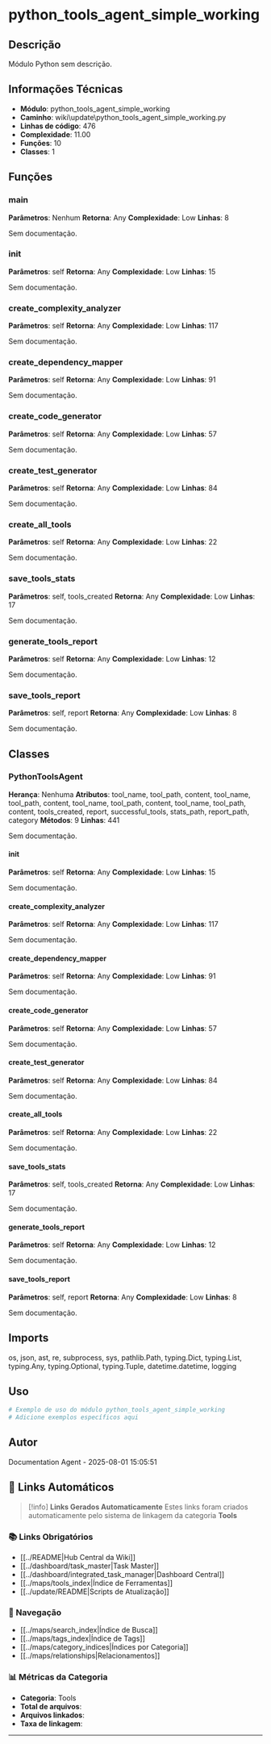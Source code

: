 # python_tools_agent_simple_working

## Descrição

Módulo Python sem descrição.

## Informações Técnicas

- **Módulo**: python_tools_agent_simple_working
- **Caminho**: wiki\update\python_tools_agent_simple_working.py
- **Linhas de código**: 476
- **Complexidade**: 11.00
- **Funções**: 10
- **Classes**: 1

## Funções

### main

**Parâmetros**: Nenhum
**Retorna**: Any
**Complexidade**: Low
**Linhas**: 8

Sem documentação.

### __init__

**Parâmetros**: self
**Retorna**: Any
**Complexidade**: Low
**Linhas**: 15

Sem documentação.

### create_complexity_analyzer

**Parâmetros**: self
**Retorna**: Any
**Complexidade**: Low
**Linhas**: 117

Sem documentação.

### create_dependency_mapper

**Parâmetros**: self
**Retorna**: Any
**Complexidade**: Low
**Linhas**: 91

Sem documentação.

### create_code_generator

**Parâmetros**: self
**Retorna**: Any
**Complexidade**: Low
**Linhas**: 57

Sem documentação.

### create_test_generator

**Parâmetros**: self
**Retorna**: Any
**Complexidade**: Low
**Linhas**: 84

Sem documentação.

### create_all_tools

**Parâmetros**: self
**Retorna**: Any
**Complexidade**: Low
**Linhas**: 22

Sem documentação.

### save_tools_stats

**Parâmetros**: self, tools_created
**Retorna**: Any
**Complexidade**: Low
**Linhas**: 17

Sem documentação.

### generate_tools_report

**Parâmetros**: self
**Retorna**: Any
**Complexidade**: Low
**Linhas**: 12

Sem documentação.

### save_tools_report

**Parâmetros**: self, report
**Retorna**: Any
**Complexidade**: Low
**Linhas**: 8

Sem documentação.

## Classes

### PythonToolsAgent

**Herança**: Nenhuma
**Atributos**: tool_name, tool_path, content, tool_name, tool_path, content, tool_name, tool_path, content, tool_name, tool_path, content, tools_created, report, successful_tools, stats_path, report_path, category
**Métodos**: 9
**Linhas**: 441

Sem documentação.

#### __init__

**Parâmetros**: self
**Retorna**: Any
**Complexidade**: Low
**Linhas**: 15

Sem documentação.

#### create_complexity_analyzer

**Parâmetros**: self
**Retorna**: Any
**Complexidade**: Low
**Linhas**: 117

Sem documentação.

#### create_dependency_mapper

**Parâmetros**: self
**Retorna**: Any
**Complexidade**: Low
**Linhas**: 91

Sem documentação.

#### create_code_generator

**Parâmetros**: self
**Retorna**: Any
**Complexidade**: Low
**Linhas**: 57

Sem documentação.

#### create_test_generator

**Parâmetros**: self
**Retorna**: Any
**Complexidade**: Low
**Linhas**: 84

Sem documentação.

#### create_all_tools

**Parâmetros**: self
**Retorna**: Any
**Complexidade**: Low
**Linhas**: 22

Sem documentação.

#### save_tools_stats

**Parâmetros**: self, tools_created
**Retorna**: Any
**Complexidade**: Low
**Linhas**: 17

Sem documentação.

#### generate_tools_report

**Parâmetros**: self
**Retorna**: Any
**Complexidade**: Low
**Linhas**: 12

Sem documentação.

#### save_tools_report

**Parâmetros**: self, report
**Retorna**: Any
**Complexidade**: Low
**Linhas**: 8

Sem documentação.

## Imports

os, json, ast, re, subprocess, sys, pathlib.Path, typing.Dict, typing.List, typing.Any, typing.Optional, typing.Tuple, datetime.datetime, logging

## Uso

```python
# Exemplo de uso do módulo python_tools_agent_simple_working
# Adicione exemplos específicos aqui
```

## Autor

Documentation Agent - 2025-08-01 15:05:51

## 🔗 **Links Automáticos**

> [!info] **Links Gerados Automaticamente**
> Estes links foram criados automaticamente pelo sistema de linkagem da categoria **Tools**

### **📚 Links Obrigatórios**
- [[../README|Hub Central da Wiki]]
- [[../dashboard/task_master|Task Master]]
- [[../dashboard/integrated_task_manager|Dashboard Central]]
- [[../maps/tools_index|Índice de Ferramentas]]
- [[../update/README|Scripts de Atualização]]

### **🧭 Navegação**
- [[../maps/search_index|Índice de Busca]]
- [[../maps/tags_index|Índice de Tags]]
- [[../maps/category_indices|Índices por Categoria]]
- [[../maps/relationships|Relacionamentos]]

### **📊 Métricas da Categoria**
- **Categoria**: Tools
- **Total de arquivos**: <!-- Contador automático -->
- **Arquivos linkados**: <!-- Contador automático -->
- **Taxa de linkagem**: <!-- Percentual automático -->

---

